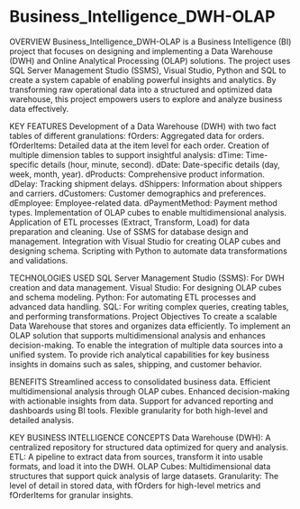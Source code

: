 # Business_Intelligence_DWH-OLAP


OVERVIEW
Business_Intelligence_DWH-OLAP is a Business Intelligence (BI) project that focuses on designing and implementing a Data Warehouse (DWH) and Online Analytical Processing (OLAP) solutions. The project uses SQL Server Management Studio (SSMS), Visual Studio, Python and SQL to create a system capable of enabling powerful insights and analytics. By transforming raw operational data into a structured and optimized data warehouse, this project empowers users to explore and analyze business data effectively.

KEY FEATURES
Development of a Data Warehouse (DWH) with two fact tables of different granulations:
fOrders: Aggregated data for orders.
fOrderItems: Detailed data at the item level for each order.
Creation of multiple dimension tables to support insightful analysis:
dTime: Time-specific details (hour, minute, second).
dDate: Date-specific details (day, week, month, year).
dProducts: Comprehensive product information.
dDelay: Tracking shipment delays.
dShippers: Information about shippers and carriers.
dCustomers: Customer demographics and preferences.
dEmployee: Employee-related data.
dPaymentMethod: Payment method types.
Implementation of OLAP cubes to enable multidimensional analysis.
Application of ETL processes (Extract, Transform, Load) for data preparation and cleaning.
Use of SSMS for database design and management.
Integration with Visual Studio for creating OLAP cubes and designing schema.
Scripting with Python to automate data transformations and validations.

TECHNOLOGIES USED
SQL Server Management Studio (SSMS): For DWH creation and data management.
Visual Studio: For designing OLAP cubes and schema modeling.
Python: For automating ETL processes and advanced data handling.
SQL: For writing complex queries, creating tables, and performing transformations.
Project Objectives
To create a scalable Data Warehouse that stores and organizes data efficiently.
To implement an OLAP solution that supports multidimensional analysis and enhances decision-making.
To enable the integration of multiple data sources into a unified system.
To provide rich analytical capabilities for key business insights in domains such as sales, shipping, and customer behavior.

BENEFITS
Streamlined access to consolidated business data.
Efficient multidimensional analysis through OLAP cubes.
Enhanced decision-making with actionable insights from data.
Support for advanced reporting and dashboards using BI tools.
Flexible granularity for both high-level and detailed analysis.

KEY BUSINESS INTELLIGENCE CONCEPTS
Data Warehouse (DWH): A centralized repository for structured data optimized for query and analysis.
ETL: A pipeline to extract data from sources, transform it into usable formats, and load it into the DWH.
OLAP Cubes: Multidimensional data structures that support quick analysis of large datasets.
Granularity: The level of detail in stored data, with fOrders for high-level metrics and fOrderItems for granular insights.
